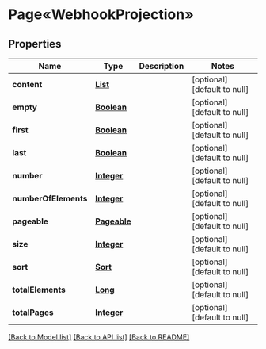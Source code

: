 # Page«WebhookProjection»
## Properties

Name | Type | Description | Notes
------------ | ------------- | ------------- | -------------
**content** | [**List**](WebhookProjection.md) |  | [optional] [default to null]
**empty** | [**Boolean**](boolean.md) |  | [optional] [default to null]
**first** | [**Boolean**](boolean.md) |  | [optional] [default to null]
**last** | [**Boolean**](boolean.md) |  | [optional] [default to null]
**number** | [**Integer**](integer.md) |  | [optional] [default to null]
**numberOfElements** | [**Integer**](integer.md) |  | [optional] [default to null]
**pageable** | [**Pageable**](Pageable.md) |  | [optional] [default to null]
**size** | [**Integer**](integer.md) |  | [optional] [default to null]
**sort** | [**Sort**](Sort.md) |  | [optional] [default to null]
**totalElements** | [**Long**](long.md) |  | [optional] [default to null]
**totalPages** | [**Integer**](integer.md) |  | [optional] [default to null]

[[Back to Model list]](../README.md#documentation-for-models) [[Back to API list]](../README.md#documentation-for-api-endpoints) [[Back to README]](../README.md)

